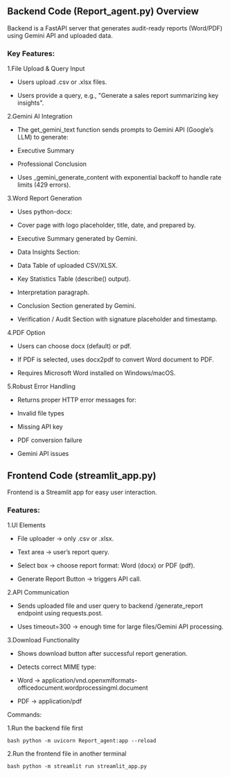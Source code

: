 ## Backend Code (Report_agent.py) Overview

Backend is a FastAPI server that generates audit-ready reports (Word/PDF) using Gemini API and uploaded data.

### Key Features:

1.File Upload & Query Input

- Users upload .csv or .xlsx files.

- Users provide a query, e.g., "Generate a sales report summarizing key insights".

2.Gemini AI Integration

- The get_gemini_text function sends prompts to Gemini API (Google’s LLM) to generate:

 - Executive Summary

 - Professional Conclusion

- Uses _gemini_generate_content with exponential backoff to handle rate limits (429 errors).

3.Word Report Generation

- Uses python-docx:

 - Cover page with logo placeholder, title, date, and prepared by.

 - Executive Summary generated by Gemini.

 - Data Insights Section:

  - Data Table of uploaded CSV/XLSX.

  - Key Statistics Table (describe() output).

  - Interpretation paragraph.

 - Conclusion Section generated by Gemini.

 - Verification / Audit Section with signature placeholder and timestamp.

4.PDF Option

- Users can choose docx (default) or pdf.

- If PDF is selected, uses docx2pdf to convert Word document to PDF.

- Requires Microsoft Word installed on Windows/macOS.

5.Robust Error Handling

- Returns proper HTTP error messages for:

 - Invalid file types

 - Missing API key

 - PDF conversion failure

 - Gemini API issues

## Frontend Code (streamlit_app.py)

Frontend is a Streamlit app for easy user interaction.

### Features:

1.UI Elements

 - File uploader → only .csv or .xlsx.

 - Text area → user’s report query.

 - Select box → choose report format: Word (docx) or PDF (pdf).

 - Generate Report Button → triggers API call.

2.API Communication

 - Sends uploaded file and user query to backend /generate_report endpoint using requests.post.

 - Uses timeout=300 → enough time for large files/Gemini API processing.

3.Download Functionality

- Shows download button after successful report generation.

- Detects correct MIME type:

 - Word → application/vnd.openxmlformats-officedocument.wordprocessingml.document

 - PDF → application/pdf

Commands:

1.Run the backend file first 

``` bash python -m uvicorn Report_agent:app --reload ```

2.Run the frontend file in another terminal 

``` bash python -m streamlit run streamlit_app.py ```
